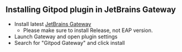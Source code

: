 ## Installing Gitpod plugin in JetBrains Gateway

- Install latest [JetBrains Gateway](https://www.jetbrains.com/help/idea/remote-development-a.html#gateway)
  - Please make sure to install Release, not EAP version.
- Launch Gateway and open plugin settings
- Search for "Gitpod Gateway" and click install
